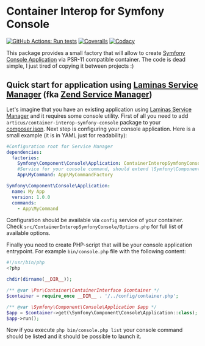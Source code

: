 # Container Interop for Symfony Console

[![GitHub Actions: Run tests](https://github.com/Articus/ContainerInteropSymfonyConsole/workflows/Run%20tests/badge.svg)](https://github.com/Articus/ContainerInteropSymfonyConsole/actions?query=workflow%3A%22Run+tests%22)
[![Coveralls](https://coveralls.io/repos/github/Articus/ContainerInteropSymfonyConsole/badge.svg?branch=master)](https://coveralls.io/github/Articus/ContainerInteropSymfonyConsole?branch=master)
[![Codacy](https://api.codacy.com/project/badge/Grade/0606a252112b4bb7846252345343f608)](https://www.codacy.com/app/articusw/ContainerInteropSymfonyConsole?utm_source=github.com&amp;utm_medium=referral&amp;utm_content=Articus/ContainerInteropSymfonyConsole&amp;utm_campaign=Badge_Grade)

This package provides a small factory that will allow to create [Symfony Console Application](https://symfony.com/doc/current/components/console.html) via PSR-11 compatible container. The code is dead simple, I just tired of copying it between projects :)

## Quick start for application using [Laminas Service Manager](https://docs.laminas.dev/laminas-servicemanager/quick-start/) (fka [Zend Service Manager](https://docs.zendframework.com/zend-servicemanager/quick-start/))

Let's imagine that you have an existing application using [Laminas Service Manager](https://docs.laminas.dev/laminas-servicemanager/quick-start/) and it requires some console utility.
First of all you need to add `articus/container-interop-symfony-console` package to your [composer.json](https://getcomposer.org/doc/04-schema.md#require).
Next step is configuring your console application. Here is a small example (it is in YAML just for readability):
```YAML
#Configuration root for Service Manager 
dependencies:
  factories:
    Symfony\Component\Console\Application: ContainerInteropSymfonyConsole\Factory
    #Service for your console command, should extend \Symfony\Component\Console\Command\Command
    App\MyCommand: App\MyCommandFactory

Symfony\Component\Console\Application:
  name: My App
  version: 1.0.0
  commands:
    - App\MyCommand
```
Configuration should be available via `config` service of your container. Check `src/ContainerInteropSymfonyConsole/Options.php` for full list of available options.

Finally you need to create PHP-script that will be your console application entrypoint. For example `bin/console.php` file with the following content:

```PHP
#!/usr/bin/php
<?php

chdir(dirname(__DIR__));

/** @var \Psr\Container\ContainerInterface $container */
$container = require_once __DIR__ . '/../config/container.php';

/** @var \Symfony\Component\Console\Application $app */
$app = $container->get(\Symfony\Component\Console\Application::class);
$app->run();
```
Now if you execute `php bin/console.php list` your console command should be listed and it should be possible to launch it.
